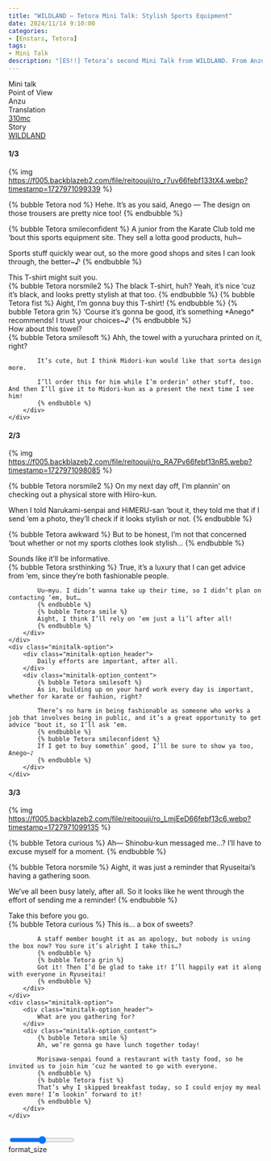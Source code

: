 ```yaml
---
title: "WILDLAND – Tetora Mini Talk: Stylish Sports Equipment"
date: 2024/11/14 9:10:00
categories:
- [Enstars, Tetora]
tags:
- Mini Talk
description: "[ES!!] Tetora’s second Mini Talk from WILDLAND. From Anzu’s POV."
---
```

<div class="three-wrapper" style="--storyColor:#5ac189;--storyColor-rgb:90,193,137;--storyColor-h:147.4;--storyColor-s:45.4%;--storyColor-l:55.5%;">
    <div class="info-area">
        <div class="info">
            <div class="info-item characters">
                <div class="label">
                    Mini talk
                </div>
                <div class="value">
					<a href="/categories/Enstars/Tetora" character="Tetora"></a>
                </div>
            </div>
            <div class="info-item one">
                <div class="label">
                    Point of View
                </div>
                <div class="value">
                    Anzu
                </div>
            </div>
            <div class="info-item two">
                <div class="label">
                    Translation
                </div>
                <div class="value">
                    <a href="/about">310mc</a>
                </div>
            </div>
            <div class="info-item three">
                <div class="label">
                   Story
                </div>
                <div class="value">
                    <a href="/wildland">WILDLAND</a>
                </div>
            </div>
        </div>
    </div>
</div>

<!-- more -->

#### <div mt="rare"></div> 1/3

{% img https://f005.backblazeb2.com/file/reitoouji/ro_r7uv66febf133tX4.webp?timestamp=1727971099339 %}

{% bubble Tetora nod %}
Hehe. It’s as you said, Anego — The design on those trousers are pretty nice too!
{% endbubble %}

{% bubble Tetora smileconfident %}
A junior from the Karate Club told me ‘bout this sports equipment site. They sell a lotta good products, huh~

Sports stuff quickly wear out, so the more good shops and sites I can look through, the better~♪
{% endbubble %}

<div class="minitalk" character="Anzu">
    <div class="minitalk-option">
        <div class="minitalk-option_header">
            This T-shirt might suit you.
        </div>
        <div class="minitalk-option_content">
            {% bubble Tetora norsmile2 %}
            The black T-shirt, huh? Yeah, it’s nice ‘cuz it’s black, and looks pretty stylish at that too.
            {% endbubble %}
            {% bubble Tetora fist %}
            Aight, I’m gonna buy this T-shirt!
            {% endbubble %}
            {% bubble Tetora grin %}
            ‘Course it’s gonna be good, it’s something *Anego* recommends! I trust your choices~♪
			{% endbubble %}
        </div>
    </div>
    <div class="minitalk-option">
        <div class="minitalk-option_header">
            How about this towel?
        </div>
        <div class="minitalk-option_content">
            {% bubble Tetora smilesoft %}
            Ahh, the towel with a yuruchara printed on it, right?

            It’s cute, but I think Midori-kun would like that sorta design more.

            I’ll order this for him while I’m orderin’ other stuff, too. And then I’ll give it to Midori-kun as a present the next time I see him!
			{% endbubble %}
        </div>
    </div>
</div>

#### <div mt="rare"></div> 2/3

{% img https://f005.backblazeb2.com/file/reitoouji/ro_RA7Pv66febf13nR5.webp?timestamp=1727971098085 %}

{% bubble Tetora norsmile2 %}
On my next day off, I’m plannin’ on checking out a physical store with Hiiro-kun.

When I told Narukami-senpai and HiMERU-san ‘bout it, they told me that if I send ‘em a photo, they’ll check if it looks stylish or not.
{% endbubble %}

{% bubble Tetora awkward %}
But to be honest, I’m not that concerned ‘bout whether or not my sports clothes look stylish…
{% endbubble %}

<div class="minitalk" character="Anzu">
    <div class="minitalk-option">
        <div class="minitalk-option_header">
            Sounds like it’ll be informative.
        </div>
        <div class="minitalk-option_content">
            {% bubble Tetora srsthinking %}
            True, it’s a luxury that I can get advice from ‘em, since they’re both fashionable people.

            Uu~myu. I didn’t wanna take up their time, so I didn’t plan on contacting ‘em, but…
            {% endbubble %}
            {% bubble Tetora smile %}
            Aight, I think I’ll rely on ‘em just a li’l after all!
			{% endbubble %}
        </div>
    </div>
    <div class="minitalk-option">
        <div class="minitalk-option_header">
            Daily efforts are important, after all.
        </div>
        <div class="minitalk-option_content">
            {% bubble Tetora smilesoft %}
            As in, building up on your hard work every day is important, whether for karate or fashion, right?

            There’s no harm in being fashionable as someone who works a job that involves being in public, and it’s a great opportunity to get advice ‘bout it, so I’ll ask ‘em.
            {% endbubble %}
            {% bubble Tetora smileconfident %}
            If I get to buy somethin’ good, I’ll be sure to show ya too, Anego~♪
			{% endbubble %}
        </div>
    </div>
</div>

#### <div mt="rare"></div> 3/3

{% img https://f005.backblazeb2.com/file/reitoouji/ro_LmjEeD66febf13c6.webp?timestamp=1727971099135 %}

{% bubble Tetora curious %}
Ah— Shinobu-kun messaged me…? I’ll have to excuse myself for a moment.
{% endbubble %}

{% bubble Tetora norsmile %}
Aight, it was just a reminder that Ryuseitai’s having a gathering soon.

We’ve all been busy lately, after all. So it looks like he went through the effort of sending me a reminder!
{% endbubble %}

<div class="minitalk" character="Anzu">
    <div class="minitalk-option">
        <div class="minitalk-option_header">
            Take this before you go.
        </div>
        <div class="minitalk-option_content">
            {% bubble Tetora curious %}
            This is… a box of sweets?

            A staff member bought it as an apology, but nobody is using the box now? You sure it’s alright I take this…?
            {% endbubble %}
            {% bubble Tetora grin %}
            Got it! Then I’d be glad to take it! I’ll happily eat it along with everyone in Ryuseitai!
			{% endbubble %}
        </div>
    </div>
    <div class="minitalk-option">
        <div class="minitalk-option_header">
            What are you gathering for?
        </div>
        <div class="minitalk-option_content">
            {% bubble Tetora smile %}
            Ah, we’re gonna go have lunch together today!

            Morisawa-senpai found a restaurant with tasty food, so he invited us to join him ‘cuz he wanted to go with everyone.
            {% endbubble %}
            {% bubble Tetora fist %}
            That’s why I skipped breakfast today, so I could enjoy my meal even more! I’m lookin’ forward to it!
			{% endbubble %}
        </div>
    </div>
</div>
<br>
<div class="navigation2">
    <div class="toolbar-wrapper">
        <div class="slider-container">
            <input type="range" min="1" max="5" value="3" class="slider">
        </div>
        <div class="toolbar">
            <a target="_blank" href="/translations" class="home-button" title="Translations Masterlist"><i class="fa fa-home"></i></a>
            <a href="/wildland/minitalk/tetora_1" title="Tetora Mini Talk: Generosity In Everyday Life"><i class="fa fa-arrow-left"></i></a>
            <div class="toolbar__section">
                <a id="sliderDrop">
                    <span class="material-icons-round" title="Text Size">format_size</span>
                </a>
            </div>
            <a target="_blank" href="/wildland#Mini-Talks" title="Index"><i class="fa fa-star"></i></a>
            <a href="#top" class="top-arrow" title="Back to Top"><i class="fa fa-arrow-up"></i></a>
        </div>
    </div>
</div>